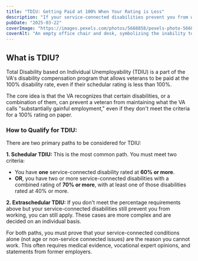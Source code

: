 ```yaml
---
title: "TDIU: Getting Paid at 100% When Your Rating is Less"
description: "If your service-connected disabilities prevent you from working, you may qualify for TDIU and be paid at the 100% rate, even if your combined rating is lower."
pubDate: "2025-03-22"
coverImage: "https://images.pexels.com/photos/5668858/pexels-photo-5668858.jpeg?auto=compress&cs=tinysrgb&w=1260&h=750&dpr=2"
coverAlt: "An empty office chair and desk, symbolizing the inability to maintain employment."
---
```


## What is TDIU?

Total Disability based on Individual Unemployability (TDIU) is a part of the VA's disability compensation program that allows veterans to be paid at the 100% disability rate, even if their schedular rating is less than 100%.

The core idea is that the VA recognizes that certain disabilities, or a combination of them, can prevent a veteran from maintaining what the VA calls "substantially gainful employment," even if they don't meet the criteria for a 100% rating on paper.

### How to Qualify for TDIU:

There are two primary paths to be considered for TDIU:

**1. Schedular TDIU:** This is the most common path. You must meet two criteria:

- You have **one** service-connected disability rated at **60% or more**.
- **OR**, you have two or more service-connected disabilities with a combined rating of **70% or more**, with at least one of those disabilities rated at 40% or more.

**2. Extraschedular TDIU:** If you don't meet the percentage requirements above but your service-connected disabilities still prevent you from working, you can still apply. These cases are more complex and are decided on an individual basis.

For both paths, you must prove that your service-connected conditions alone (not age or non-service connected issues) are the reason you cannot work. This often requires medical evidence, vocational expert opinions, and statements from former employers.
